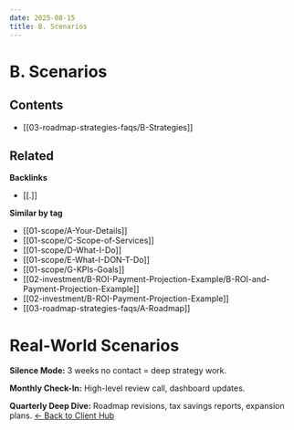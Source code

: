 ```yaml
---
date: 2025-08-15
title: B. Scenarios
---
```

# B. Scenarios

<!-- AUTO-TOC:START -->

## Contents
- [[03-roadmap-strategies-faqs/B-Strategies]]

<!-- AUTO-TOC:END -->


<!-- RELATED:START -->

## Related
**Backlinks**
- [[.]]

**Similar by tag**
- [[01-scope/A-Your-Details]]
- [[01-scope/C-Scope-of-Services]]
- [[01-scope/D-What-I-Do]]
- [[01-scope/E-What-I-DON-T-Do]]
- [[01-scope/G-KPIs-Goals]]
- [[02-investment/B-ROI-Payment-Projection-Example/B-ROI-and-Payment-Projection-Example]]
- [[02-investment/B-ROI-Payment-Projection-Example]]
- [[03-roadmap-strategies-faqs/A-Roadmap]]

<!-- RELATED:END -->




































# Real-World Scenarios

**Silence Mode:**
3 weeks no contact = deep strategy work.

**Monthly Check-In:**
High-level review call, dashboard updates.

**Quarterly Deep Dive:**
Roadmap revisions, tax savings reports, expansion plans.
[← Back to Client Hub](https://www.builtbyrays.com/Client-Vault/portal)